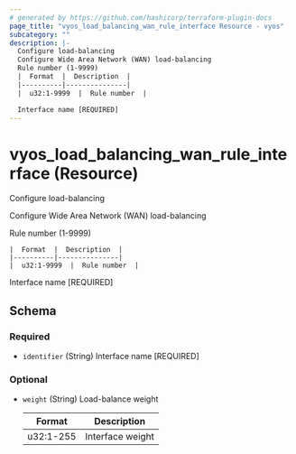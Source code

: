 ```yaml
---
# generated by https://github.com/hashicorp/terraform-plugin-docs
page_title: "vyos_load_balancing_wan_rule_interface Resource - vyos"
subcategory: ""
description: |-
  Configure load-balancing
  Configure Wide Area Network (WAN) load-balancing
  Rule number (1-9999)
  |  Format  |  Description  |
  |----------|---------------|
  |  u32:1-9999  |  Rule number  |

  Interface name [REQUIRED]
---
```


# vyos_load_balancing_wan_rule_interface (Resource)

Configure load-balancing

Configure Wide Area Network (WAN) load-balancing

Rule number (1-9999)

    |  Format  |  Description  |
    |----------|---------------|
    |  u32:1-9999  |  Rule number  |

Interface name [REQUIRED]



<!-- schema generated by tfplugindocs -->
## Schema

### Required

- `identifier` (String) Interface name [REQUIRED]

### Optional

- `weight` (String) Load-balance weight

    |  Format  |  Description  |
    |----------|---------------|
    |  u32:1-255  |  Interface weight  |
